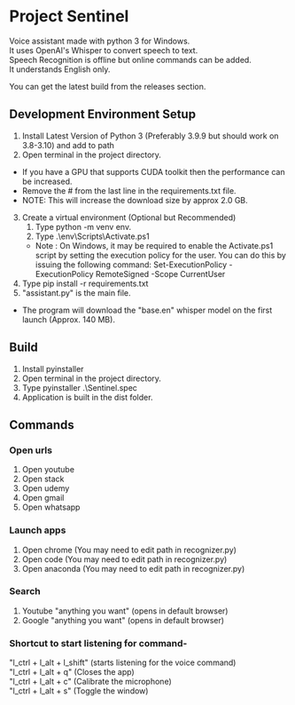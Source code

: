 # Project Sentinel

Voice assistant made with python 3 for Windows.  
It uses OpenAI's Whisper to convert speech to text.  
Speech Recognition is offline but online commands can be added.  
It understands English only.

You can get the latest build from the releases section.

## Development Environment Setup

1. Install Latest Version of Python 3 (Preferably 3.9.9 but should work on 3.8-3.10) and add to path
2. Open terminal in the project directory.

- If you have a GPU that supports CUDA toolkit then the performance can be increased.
- Remove the # from the last line in the requirements.txt file.
- NOTE: This will increase the download size by approx 2.0 GB.

3. Create a virtual environment (Optional but Recommended)
   1. Type python -m venv env.
   2. Type .\env\Scripts\Activate.ps1
   - Note : On Windows, it may be required to enable the Activate.ps1 script by setting the execution policy for the user. You can do this by issuing the following command: Set-ExecutionPolicy -ExecutionPolicy RemoteSigned -Scope CurrentUser
4. Type pip install -r requirements.txt
5. "assistant.py" is the main file.

- The program will download the "base.en" whisper model on the first launch (Approx. 140 MB).

## Build

1. Install pyinstaller
2. Open terminal in the project directory.
3. Type pyinstaller .\Sentinel.spec
4. Application is built in the dist folder.

## Commands

### Open urls

1. Open youtube
2. Open stack
3. Open udemy
4. Open gmail
5. Open whatsapp

### Launch apps

1. Open chrome (You may need to edit path in recognizer.py)
2. Open code (You may need to edit path in recognizer.py)
3. Open anaconda (You may need to edit path in recognizer.py)

### Search

1. Youtube "anything you want" (opens in default browser)
2. Google "anything you want" (opens in default browser)

### Shortcut to start listening for command-

"l_ctrl + l_alt + l_shift" (starts listening for the voice command)  
"l_ctrl + l_alt + q" (Closes the app)  
"l_ctrl + l_alt + c" (Calibrate the microphone)  
"l_ctrl + l_alt + s" (Toggle the window)
